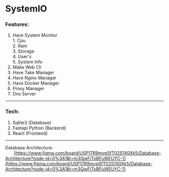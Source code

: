 # **SystemIO**

### Features:

1.  Have System Monitor  
    1\. Cpu  
    2\. Ram  
    3\. Storage  
    4\. User's  
    5\. System Info
2.  Make Web Cli
3.  Have Take Manager
4.  Have Nginx Manager
5.  Have Docker Manager
6.  Proxy Manager
7.  Dns Server

---

### Tech:

1.  Sqlite3 (Database)
2.  Fastapi Python (Backend)
3.  React (Frontend)

---

Database Architecture:  
       [https://www.figma.com/board/USP17R9myp5fT02S1X0Xk5/Database-Architecture?node-id=0%3A1&t=m3QwFjTxBFuWEUYC-1](https://www.figma.com/board/USP17R9myp5fT02S1X0Xk5/Database-Architecture?node-id=0%3A1&t=m3QwFjTxBFuWEUYC-1)
